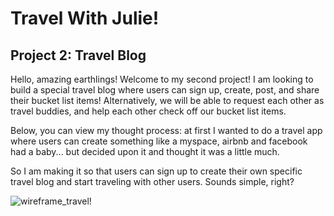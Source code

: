 # Travel With Julie!
## Project 2: Travel Blog

Hello, amazing earthlings! Welcome to my second project! I am looking to build a special travel blog where users can sign up, create, post, and share their bucket list items! Alternatively, we will be able to request each other as travel buddies, and help each other check off our bucket list items. 

Below, you can view my thought process: at first I wanted to do a travel app where users can create something like a myspace, airbnb and facebook had a baby... but decided upon it and thought it was a little much. 

So I am making it so that users can sign up to create their own specific travel blog and start traveling with other users. Sounds simple, right? 

![wireframe_travel](https://cloud.githubusercontent.com/assets/23322478/21733079/a726b126-d42a-11e6-9617-d34c31236161.jpg "wireframe")!
